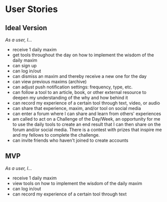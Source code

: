 # User Stories

## Ideal Version

*As a user, I...*

* receive 1 daily maxim
* get tools throughout the day on how to implement the wisdom of the daily maxim
* can sign up
* can log in/out
* can dismiss an maxim and thereby receive a new one for the day
* can view previous maxims (archive)
* can adjust push notification settings: frequency, type, etc.
* can follow a tool to an article, book, or other external resource to deepen my understanding of the why and how behind it
* can record my experience of a certain tool through text, video, or audio
* can share that experience, maxim, and/or tool on social media
* can enter a forum where I can share and learn from others' experiences
* am called to act on a Challenge of the Day/Week, an opportunity for me to use the daily tools to create an end result that I can then share on the forum and/or social media. There is a contest with prizes that inspire me and my fellows to complete the challenge.
* can invite friends who haven't joined to create accounts


## MVP

*As a user, I...*

* receive 1 daily maxim
* view tools on how to implement the wisdom of the daily maxim
* can log in/out
* can record my experience of a certain tool through text
